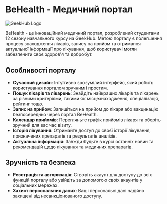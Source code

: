 # BeHealth - Медичний портал

![GeekHub Logo](http://geekhub.ck.ua/wp-content/uploads/2016/08/logo-1_zoeein.png)

BeHealth - це інноваційний медичний портал, розроблений студентами 12 сезону навчального курсу на GeekHub. Метою порталу є полегшення процесу знаходження лікарів, запису на прийом та отримання актуальної інформації про лікування, щоб користувачі могли забезпечити своє здоров'я та добробут.

## Особливості порталу

- **Сучасний дизайн**: Інтуїтивно зрозумілий інтерфейс, який робить користування порталом зручним і простим.
- **Пошук лікарів та лікарень**: Знайдіть найкращих лікарів та лікарень за різними критеріями, такими як місцезнаходження, спеціалізація, рейтинг тощо.
- **Запис на прийом**: Запишіться на прийом до лікаря або вакцинацію безпосередньо через портал BeHealth.
- **Календар прийомів**: Перегляньте графік прийомів лікаря та оберіть зручний для вас час візиту.
- **Історія лікування**: Отримайте доступ до своєї історії лікування, призначених препаратів та результатів аналізів.
- **Актуальна інформація**: Завжди будьте в курсі останніх новин та рекомендацій щодо лікування та медичних препаратів.

## Зручність та безпека

- **Реєстрація та авторизація**: Створіть акаунт для доступу до всіх функцій порталу або увійдіть за допомогою своїх акаунтів у соціальних мережах.
- **Захист персональних даних**: Ваші персональні дані надійно захищені від несанкціонованого доступу.
